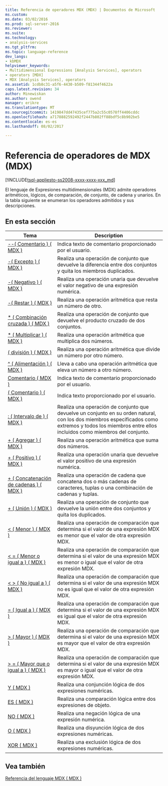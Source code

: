 ```yaml
---
title: Referencia de operadores MDX (MDX) | Documentos de Microsoft
ms.custom: 
ms.date: 03/02/2016
ms.prod: sql-server-2016
ms.reviewer: 
ms.suite: 
ms.technology:
- analysis-services
ms.tgt_pltfrm: 
ms.topic: language-reference
dev_langs:
- kbMDX
helpviewer_keywords:
- Multidimensional Expressions [Analysis Services], operators
- operators [MDX]
- MDX [Analysis Services], operators
ms.assetid: 1cdb8c31-a5f6-4430-b509-f81344f4622a
caps.latest.revision: 34
author: Minewiskan
ms.author: owend
manager: erikre
ms.translationtype: MT
ms.sourcegitcommit: 1419847dd47435cef775a2c55c0578ff4406cddc
ms.openlocfilehash: a7178882592492f2447b802ff88bdf5c8b902be5
ms.contentlocale: es-es
ms.lasthandoff: 08/02/2017

---
```

# <a name="mdx-operator-reference-mdx"></a>Referencia de operadores de MDX (MDX)
[!INCLUDE[tsql-appliesto-ss2008-xxxx-xxxx-xxx_md](../includes/tsql-appliesto-ss2008-xxxx-xxxx-xxx-md.md)]

  El lenguaje de Expresiones multidimensionales (MDX) admite operadores aritméticos, lógicos, de comparación, de conjunto, de cadena y unarios. En la tabla siguiente se enumeran los operadores admitidos y sus descripciones.  
  
## <a name="in-this-section"></a>En esta sección  
  
|Tema|Description|  
|-----------|-----------------|  
|[--&#40; Comentario &#41; &#40; MDX &#41;](../mdx/comment-mdx-operator-reference.md)|Indica texto de comentario proporcionado por el usuario.|  
|[-&#40; Excepto &#41; &#40; MDX &#41;](../mdx/except-mdx-operator.md)|Realiza una operación de conjunto que devuelve la diferencia entre dos conjuntos y quita los miembros duplicados.|  
|[-&#40; Negativo &#41; &#40; MDX &#41;](../mdx/negative-mdx.md)|Realiza una operación unaria que devuelve el valor negativo de una expresión numérica.|  
|[-&#40; Restar &#41; &#40; MDX &#41;](../mdx/subtract-mdx.md)|Realiza una operación aritmética que resta un número de otro.|  
|[&#42; &#40; Combinación cruzada &#41; &#40; MDX &#41;](../mdx/crossjoin-mdx-operator-reference.md)|Realiza una operación de conjunto que devuelve el producto cruzado de dos conjuntos.|  
|[&#42; &#40; Multiplicar &#41; &#40; MDX &#41;](../mdx/multiply-mdx.md)|Realiza una operación aritmética que multiplica dos números.|  
|[&#40; división &#41; &#40; MDX &#41;](../mdx/divide-mdx-operator-reference.md)|Realiza una operación aritmética que divide un número por otro número.|  
|[^ &#40; Alimentación &#41; &#40; MDX &#41;](../mdx/power-mdx.md)|Lleva a cabo una operación aritmética que eleva un número a otro número.|  
|[Comentario &#40; MDX &#41;](../mdx/comment-mdx.md)|Indica texto de comentario proporcionado por el usuario.|  
|[&#40; Comentario &#41; &#40; MDX &#41;](../mdx/comment-mdx-double-slash.md)|Indica texto proporcionado por el usuario.|  
|[: &#40; Intervalo de &#41; &#40; MDX &#41;](../mdx/range-mdx.md)|Realiza una operación de conjunto que devuelve un conjunto en su orden natural, con los dos miembros especificados como extremos y todos los miembros entre ellos incluidos como miembros del conjunto.|  
|[+ &#40; Agregar &#41; &#40; MDX &#41;](../mdx/add-mdx.md)|Realiza una operación aritmética que suma dos números.|  
|[+ &#40; Positivo &#41; &#40; MDX &#41;](../mdx/positive-mdx.md)|Realiza una operación unaria que devuelve el valor positivo de una expresión numérica.|  
|[+ &#40; Concatenación de cadenas &#41; &#40; MDX &#41;](../mdx/string-concatenation-mdx.md)|Realiza una operación de cadena que concatena dos o más cadenas de caracteres, tuplas o una combinación de cadenas y tuplas.|  
|[+ &#40; Unión &#41; &#40; MDX &#41;](../mdx/union-mdx-operator-reference.md)|Realiza una operación de conjunto que devuelve la unión entre dos conjuntos y quita los duplicados.|  
|[&#60; &#40; Menor &#41; &#40; MDX &#41;](../mdx/less-than-mdx.md)|Realiza una operación de comparación que determina si el valor de una expresión MDX es menor que el valor de otra expresión MDX.|  
|[&#60; = &#40; Menor o igual a &#41; &#40; MDX &#41;](../mdx/less-than-or-equal-to-mdx.md)|Realiza una operación de comparación que determina si el valor de una expresión MDX es menor o igual que el valor de otra expresión MDX.|  
|[&#60; &#62; &#40; No igual a &#41; &#40; MDX &#41;](../mdx/not-equal-to-mdx.md)|Realiza una operación de comparación que determina si el valor de una expresión MDX no es igual que el valor de otra expresión MDX.|  
|[= &#40; Igual a &#41; &#40; MDX &#41;](../mdx/equal-to-mdx.md)|Realiza una operación de comparación que determina si el valor de una expresión MDX es igual que el valor de otra expresión MDX.|  
|[&#62; &#40; Mayor &#41; &#40; MDX &#41;](../mdx/greater-than-mdx.md)|Realiza una operación de comparación que determina si el valor de una expresión MDX es mayor que el valor de otra expresión MDX.|  
|[&#62; = &#40; Mayor que o igual a &#41; &#40; MDX &#41;](../mdx/greater-than-or-equal-to-mdx.md)|Realiza una operación de comparación que determina si el valor de una expresión MDX es mayor o igual que el valor de otra expresión MDX.|  
|[Y &#40; MDX &#41;](../mdx/and-mdx.md)|Realiza una conjunción lógica de dos expresiones numéricas.|  
|[ES &#40; MDX &#41;](../mdx/is-mdx.md)|Realiza una comparación lógica entre dos expresiones de objeto.|  
|[NO &#40; MDX &#41;](../mdx/not-mdx.md)|Realiza una negación lógica de una expresión numérica.|  
|[O &#40; MDX &#41;](../mdx/or-mdx.md)|Realiza una disyunción lógica de dos expresiones numéricas.|  
|[XOR &#40; MDX &#41;](../mdx/xor-mdx.md)|Realiza una exclusión lógica de dos expresiones numéricas.|  
  
## <a name="see-also"></a>Vea también  
 [Referencia del lenguaje MDX &#40; MDX &#41;](../mdx/mdx-language-reference-mdx.md)  
  
  

